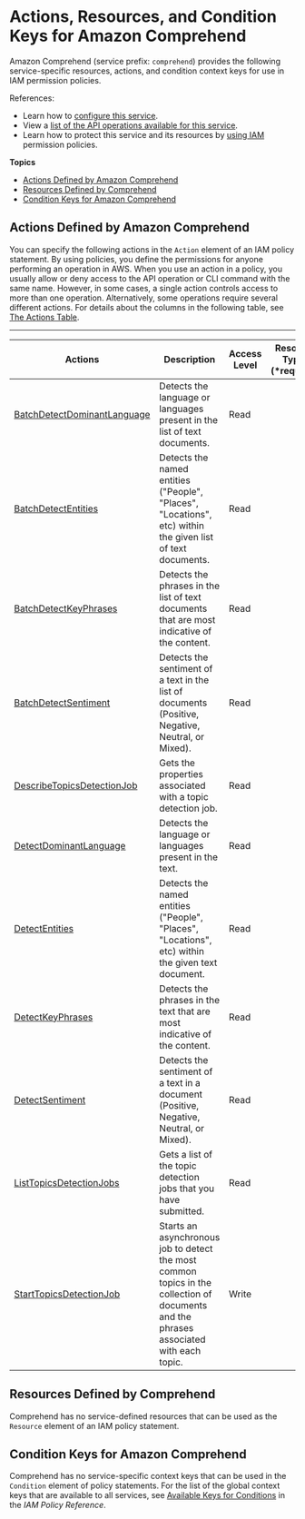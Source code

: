 # Actions, Resources, and Condition Keys for Amazon Comprehend<a name="list_amazoncomprehend"></a>

Amazon Comprehend \(service prefix: `comprehend`\) provides the following service\-specific resources, actions, and condition context keys for use in IAM permission policies\.

References:
+ Learn how to [configure this service](http://docs.aws.amazon.com/comprehend/latest/dg/)\.
+ View a [list of the API operations available for this service](http://docs.aws.amazon.com/comprehend/latest/dg/)\.
+ Learn how to protect this service and its resources by [using IAM](http://docs.aws.amazon.com/comprehend/latest/dg/auth-and-access-control.html) permission policies\.

**Topics**
+ [Actions Defined by Amazon Comprehend](#amazoncomprehend-actions-as-permissions)
+ [Resources Defined by Comprehend](#amazoncomprehend-resources-for-iam-policies)
+ [Condition Keys for Amazon Comprehend](#amazoncomprehend-policy-keys)

## Actions Defined by Amazon Comprehend<a name="amazoncomprehend-actions-as-permissions"></a>

You can specify the following actions in the `Action` element of an IAM policy statement\. By using policies, you define the permissions for anyone performing an operation in AWS\. When you use an action in a policy, you usually allow or deny access to the API operation or CLI command with the same name\. However, in some cases, a single action controls access to more than one operation\. Alternatively, some operations require several different actions\. For details about the columns in the following table, see [The Actions Table](reference_policies_actions-resources-contextkeys.md#actions_table)\.


****  

| Actions | Description | Access Level | Resource Types \(\*required\) | Condition Keys | Dependent Actions | 
| --- | --- | --- | --- | --- | --- | 
| [BatchDetectDominantLanguage](http://docs.aws.amazon.com/comprehend/latest/dg/API_BatchDetectDominantLanguage.html) | Detects the language or languages present in the list of text documents\. | Read |  |  |  | 
| [BatchDetectEntities](http://docs.aws.amazon.com/comprehend/latest/dg/API_BatchDetectEntities.html) | Detects the named entities \("People", "Places", "Locations", etc\) within the given list of text documents\. | Read |  |  |  | 
| [BatchDetectKeyPhrases](http://docs.aws.amazon.com/comprehend/latest/dg/API_BatchDetectKeyPhrases.html) | Detects the phrases in the list of text documents that are most indicative of the content\. | Read |  |  |  | 
| [BatchDetectSentiment](http://docs.aws.amazon.com/comprehend/latest/dg/API_BatchDetectSentiment.html) | Detects the sentiment of a text in the list of documents \(Positive, Negative, Neutral, or Mixed\)\. | Read |  |  |  | 
| [DescribeTopicsDetectionJob](http://docs.aws.amazon.com/comprehend/latest/dg/API_DescribeTopicsDetectionJob.html) | Gets the properties associated with a topic detection job\. | Read |  |  |  | 
| [DetectDominantLanguage](http://docs.aws.amazon.com/comprehend/latest/dg/API_DetectDominantLanguage.html) | Detects the language or languages present in the text\. | Read |  |  |  | 
| [DetectEntities](http://docs.aws.amazon.com/comprehend/latest/dg/API_DetectEntities.html) | Detects the named entities \("People", "Places", "Locations", etc\) within the given text document\. | Read |  |  |  | 
| [DetectKeyPhrases](http://docs.aws.amazon.com/comprehend/latest/dg/API_DetectKeyPhrases.html) | Detects the phrases in the text that are most indicative of the content\. | Read |  |  |  | 
| [DetectSentiment](http://docs.aws.amazon.com/comprehend/latest/dg/API_DetectSentiment.html) | Detects the sentiment of a text in a document \(Positive, Negative, Neutral, or Mixed\)\. | Read |  |  |  | 
| [ListTopicsDetectionJobs](http://docs.aws.amazon.com/comprehend/latest/dg/API_ListTopicsDetectionJobs.html) | Gets a list of the topic detection jobs that you have submitted\. | Read |  |  |  | 
| [StartTopicsDetectionJob](http://docs.aws.amazon.com/comprehend/latest/dg/API_StartTopicsDetectionJob.html) | Starts an asynchronous job to detect the most common topics in the collection of documents and the phrases associated with each topic\. | Write |  |  |  | 

## Resources Defined by Comprehend<a name="amazoncomprehend-resources-for-iam-policies"></a>

Comprehend has no service\-defined resources that can be used as the `Resource` element of an IAM policy statement\.

## Condition Keys for Amazon Comprehend<a name="amazoncomprehend-policy-keys"></a>

Comprehend has no service\-specific context keys that can be used in the `Condition` element of policy statements\. For the list of the global context keys that are available to all services, see [Available Keys for Conditions](http://docs.aws.amazon.com/IAM/latest/UserGuide/reference_policies_condition-keys.html#AvailableKeys) in the *IAM Policy Reference*\.